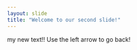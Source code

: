 ```yaml
---
layout: slide
title: "Welcome to our second slide!"
---
```

my new text!!
Use the left arrow to go back!
